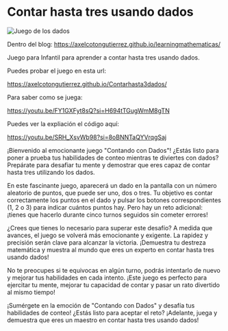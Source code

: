 # Contar hasta tres usando dados

![Juego de los dados](https://axelcotongutierrez.github.io/learningmathematicas/assets/images//posts/02JContar3/jcontar3d.jpg)

Dentro del blog: https://axelcotongutierrez.github.io/learningmathematicas/

Juego para Infantil para aprender a contar hasta tres usando dados.

Puedes probar el juego en esta url:

https://axelcotongutierrez.github.io/Contarhasta3dados/

Para saber como se juega:

https://youtu.be/FY1GXFyt8sQ?si=H694tTGugWmM8gTN

Puedes ver la expliación el código aquí:

https://youtu.be/SRH_XsvWb98?si=8oBNNTaQYVrqgSaj

¡Bienvenido al emocionante juego "Contando con Dados"! ¿Estás listo para poner a prueba tus habilidades de conteo mientras te diviertes con dados? Prepárate para desafiar tu mente y demostrar que eres capaz de contar hasta tres utilizando los dados.

En este fascinante juego, aparecerá un dado en la pantalla con un número aleatorio de puntos, que puede ser uno, dos o tres. Tu objetivo es contar correctamente los puntos en el dado y pulsar los botones correspondientes (1, 2 o 3) para indicar cuántos puntos hay. Pero hay un reto adicional: ¡tienes que hacerlo durante cinco turnos seguidos sin cometer errores!

¿Crees que tienes lo necesario para superar este desafío? A medida que avances, el juego se volverá más emocionante y exigente. La rapidez y precisión serán clave para alcanzar la victoria. ¡Demuestra tu destreza matemática y muestra al mundo que eres un experto en contar hasta tres usando dados!

No te preocupes si te equivocas en algún turno, podrás intentarlo de nuevo y mejorar tus habilidades en cada intento. ¡Este juego es perfecto para ejercitar tu mente, mejorar tu capacidad de contar y pasar un rato divertido al mismo tiempo!

¡Sumérgete en la emoción de "Contando con Dados" y desafía tus habilidades de conteo! ¿Estás listo para aceptar el reto? ¡Adelante, juega y demuestra que eres un maestro en contar hasta tres usando dados!

